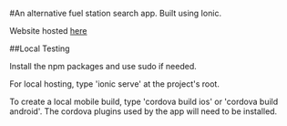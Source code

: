 #An alternative fuel station search app. Built using Ionic.

Website hosted [here](https://alternative-fuels.firebaseapp.com)

##Local Testing

Install the npm packages and use sudo if needed.

For local hosting, type 'ionic serve' at the project's root. 

To create a local mobile build, type 'cordova build ios' or 'cordova build android'. The cordova plugins used by the app will need to be installed.